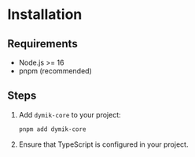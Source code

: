 # Installation

## Requirements
- Node.js >= 16
- pnpm (recommended)

## Steps

1. Add `dymik-core` to your project:
   ```bash
   pnpm add dymik-core
   ```

2. Ensure that TypeScript is configured in your project.